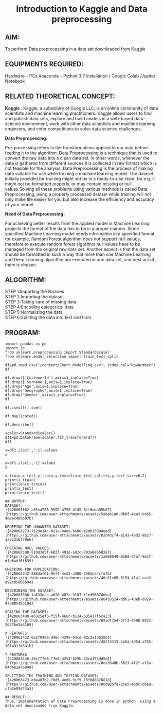 
<H1 ALIGN =CENTER> Introduction to Kaggle and Data preprocessing</H1>

## AIM:

To perform Data preprocessing in a data set downloaded from Kaggle

## EQUIPMENTS REQUIRED:
Hardware – PCs
Anaconda – Python 3.7 Installation / Google Colab /Jupiter Notebook

## RELATED THEORETICAL CONCEPT:

**Kaggle :**
Kaggle, a subsidiary of Google LLC, is an online community of data scientists and machine learning practitioners. Kaggle allows users to find and publish data sets, explore and build models in a web-based data-science environment, work with other data scientists and machine learning engineers, and enter competitions to solve data science challenges.

**Data Preprocessing:**

Pre-processing refers to the transformations applied to our data before feeding it to the algorithm. Data Preprocessing is a technique that is used to convert the raw data into a clean data set. In other words, whenever the data is gathered from different sources it is collected in raw format which is not feasible for the analysis.
Data Preprocessing is the process of making data suitable for use while training a machine learning model. The dataset initially provided for training might not be in a ready-to-use state, for e.g. it might not be formatted properly, or may contain missing or null values.Solving all these problems using various methods is called Data Preprocessing, using a properly processed dataset while training will not only make life easier for you but also increase the efficiency and accuracy of your model.

**Need of Data Preprocessing :**

For achieving better results from the applied model in Machine Learning projects the format of the data has to be in a proper manner. Some specified Machine Learning model needs information in a specified format, for example, Random Forest algorithm does not support null values, therefore to execute random forest algorithm null values have to be managed from the original raw data set.
Another aspect is that the data set should be formatted in such a way that more than one Machine Learning and Deep Learning algorithm are executed in one data set, and best out of them is chosen.


## ALGORITHM:
STEP 1:Importing the libraries<BR>
STEP 2:Importing the dataset<BR>
STEP 3:Taking care of missing data<BR>
STEP 4:Encoding categorical data<BR>
STEP 5:Normalizing the data<BR>
STEP 6:Splitting the data into test and train<BR>

##  PROGRAM:
```
import pandas as pd
import io
from sklearn.preprocessing import StandardScaler
from sklearn.model_selection import train_test_split

df=pd.read_csv("/content/Churn_Modelling.csv", index_col="RowNumber")
df

df.drop(['CustomerId'],axis=1,inplace=True)
df.drop(['Surname'],axis=1,inplace=True)
df.drop('Age',axis=1,inplace=True)
df.drop('Geography',axis=1,inplace=True)
df.drop('Gender',axis=1,inplace=True)
df

df.isnull().sum()

df.duplicated()

df.describe()

scaler=StandardScaler()
df1=pd.DataFrame(scaler.fit_transform(df))
df1

x=df1.iloc[:,:-1].values
x

y=df1.iloc[:,-1].values
y

x_train,x_test,y_train,y_test=train_test_split(x,y,test_size=0.2)
print(x_train)
print(len(x_train))
print(x_test)
print(len(x_test))

## OUTPUT:
DATASET:
![420863162-a35e4788-9992-4790-b149-8ff8eba05b67](https://github.com/user-attachments/assets/5abab1a6-db8f-4ea3-bd85-4e2ec465607b)

DROPPING THE UNWANTED DATASET:
![420863273-7529e14c-021c-44e0-b686-e2db15804ead](https://github.com/user-attachments/assets/82d4dcf4-8143-40d2-8b27-1a3c21bf79e6)

CHECKING NULL VALUES:
![420863308-51983d5f-602f-491d-a82c-793a68658267](https://github.com/user-attachments/assets/1a089849-038d-47af-9e3f-dfe6adf6f639)

CHECKING FOR DUPLICATION:
![420863342-888daf01-95f4-4c83-ad80-7465cc4cfe7b](https://github.com/user-attachments/assets/40c31e65-8153-41af-aea2-e92c95866b9e)

DESCRIBING THE DATASET:
![420863380-1a633ece-a020-487c-9187-f1ed5607ddba](https://github.com/user-attachments/assets/e8450524-dd61-40eb-8929-97a88545b19d)

SCALING THE DATASET:
![420863400-e6025ef5-f15f-468c-b124-535417f6ca23](https://github.com/user-attachments/assets/68adf7a4-b7f3-4998-8022-267fbe5a3169)

X FEATURES:
![420863422-6a279396-d46c-4299-9dcd-02c2a1d638d1](https://github.com/user-attachments/assets/482f4215-4a5a-4d54-a705-261431fd5a1b)

Y FEATURES:
![420863446-49cf7fe8-f7e8-4253-829b-23ca374dd9a1](https://github.com/user-attachments/assets/0ea3848b-5823-4f2f-a78a-04d6e2a7694a)

SPLITTING THE TRAINING AND TESTING DATASET:
![420863473-e04487b2-f0d5-4ed8-9cf5-13f08887687d](https://github.com/user-attachments/assets/80d986fa-2ce5-4bdc-bba9-cfa2e92d44a1)

## RESULT:
Thus, Implementation of Data Preprocessing is done in python  using a data set downloaded from Kaggle.


